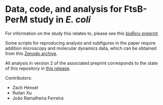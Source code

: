 # Data, code, and analysis for FtsB-PerM study in *E. coli*

For information on the study this relates to, please see this [bioRxiv preprint](https://doi.org/10.1101/2024.03.11.584518)
 
Some scripts for reproducing analysis and subfigures in the paper require addition microscopy and molecular dynamics data, which can be obtained from this [Zenodo archive](https://zenodo.org/doi/10.5281/zenodo.13629278).

All analysis in version 2 of the associated preprint corresponds to the state of this repository in [this release](https://github.com/smmlab/mtb-perm-ftsb/tree/manuscript-update).

Contributors:
- Zach Hensel
- Ruilan Xu
- João Ramalheira Ferreira